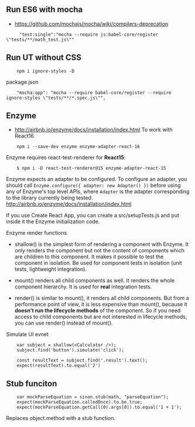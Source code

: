 ## Run ES6 with mocha
- https://github.com/mochajs/mocha/wiki/compilers-deprecation
```
     "test:single":"mocha --require js:babel-core/register \"tests/**/math_test.js\""
```

## Run UT without CSS
```
    npm i ignore-styles -D
```
package.json
```
    "mocha:app": "mocha --require babel-core/register --require ignore-styles \"tests/**/*.spec.js\"",
```
## Enzyme
- http://airbnb.io/enzyme/docs/installation/index.html
To work with React16
```
    npm i --save-dev enzyme enzyme-adapter-react-16
```

Enzyme requires react-test-renderer for **React15**:
```
    $ npm i -D react-test-renderer@15 enzyme-adapter-react-15
```
Enzyme expects an adapter to be configured. 
To configure an adapter, you should call `Enzyme.configure({ adapter: new Adapter() })`
before using any of Enzyme's top level APIs, where `Adapter` is the adapter
corresponding to the library currently being tested. 
http://airbnb.io/enzyme/docs/installation/index.html

If you use Create React App, you can create a src/setupTests.js and put inside it the Enzyme initialization code.


Enzyme render functions
- shallow() is the simplest form of rendering a component with Enzyme. It only renders the component but not the content of components which are children to this component. It makes it possible to test the component in isolation. Be used for component tests in isolation (unit tests, lightweight integration).

- mount() renders all child components as well. It renders the whole component hierarchy. 
It is used for **real** integration tests.

- render() is similar to mount(), it renders all child components. But from a performance point of view, it is less expensive than mount(), because it **doesn’t run the lifecycle methods** of the component. So if you need access to child components but are not interested in lifecycle methods, you can use render() instead of mount().

Simulate UI evnet
```
    var subject = shallow(<Calculator />);
    subject.find('button').simulate('click');
    
    const resultText = subject.find('.result').text();
    expect(resultText).to.equal('2')
```

## Stub funciton
```
    var mockParseEquation = sinon.stub(math, "parseEquation"); 
    expect(mockParseEquation.calledOnce).to.be.true;
    expect(mockParseEquation.getCall(0).args[0]).to.equal('1 + 1');
```
Replaces object.method with a stub function. 